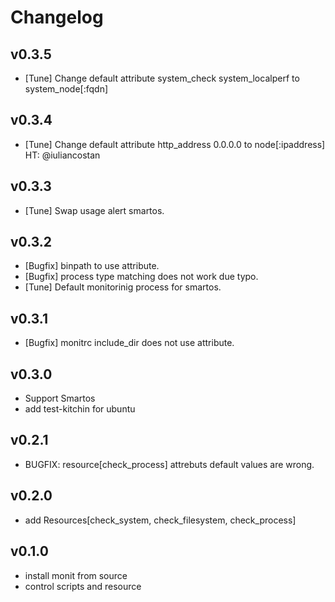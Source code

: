 # Changelog

## v0.3.5

- [Tune] Change default attribute system_check system_localperf to system_node[:fqdn]

## v0.3.4

- [Tune] Change default attribute http_address 0.0.0.0 to node[:ipaddress] HT: @iuliancostan

## v0.3.3

- [Tune] Swap usage alert smartos.

## v0.3.2

- [Bugfix] binpath to use attribute.
- [Bugfix] process type matching does not work due typo.
- [Tune] Default monitorinig process for smartos. 

## v0.3.1

- [Bugfix] monitrc include_dir does not use attribute.

## v0.3.0

- Support Smartos
- add test-kitchin for ubuntu

## v0.2.1

- BUGFIX: resource[check_process] attrebuts default values are wrong.

## v0.2.0

- add Resources[check_system, check_filesystem, check_process]


## v0.1.0

- install monit from source
- control scripts and resource
